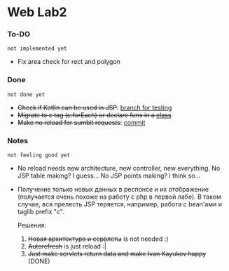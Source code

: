 # Web Lab2
### To-DO 
```
not implemented yet
```
- Fix area check for rect and polygon

### Done
```
not done yet
```
- ~~Check if Kotlin can be used in JSP~~: [branch for testing](https://github.com/ulyanovskk/weblab2/tree/kotlin-jsp-test)
- ~~Migrate to c tag (c:forEach) or declare funs in a [class](https://github.com/ulyanovskk/weblab2/blob/master/src/main/java/kotlin_meme_jsp/KJSP.kt)~~
- ~~Make no reload for sumbit requests~~: [commit](https://github.com/ulyanovskk/weblab2/commit/8c327c10a10bfca2fac43e31171070d9c8d3d7dd)
### Notes
```
not feeling good yet
```
- No reload needs new architecture, new controller, new everything. No JSP table making? I guess... No JSP points making? I think so...
- Получение только новых данных в респонсе и их отображение (получается очень похоже на работу с php в первой лабе). В таком случае, вся прелесть JSP теряется, например, работа с bean'ами и taglib prefix "c".

  Решения: 
    1. ~~Новая архитектура и сервлеты~~ is not needed :)
    2. ~~Autorefresh~~ is just reload :|
    3. ~~Just make servlets return data and make Ivan Kayukov happy~~ (DONE)
